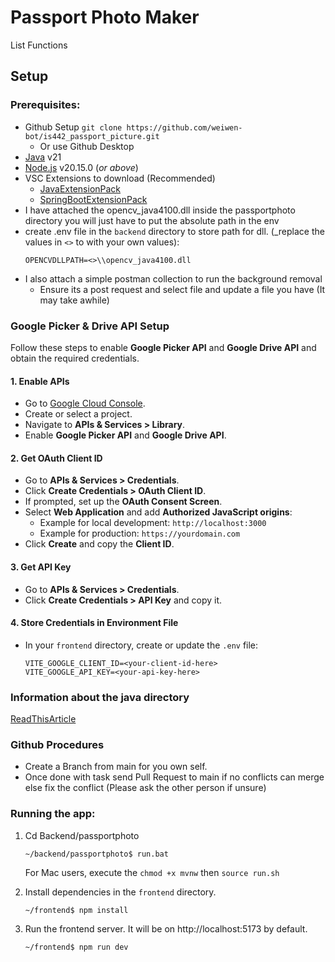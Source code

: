 # Passport Photo Maker
List Functions

## Setup
### Prerequisites:
- Github Setup `git clone https://github.com/weiwen-bot/is442_passport_picture.git`
    - Or use Github Desktop
- [Java](https://www.oracle.com/java/technologies/javase/jdk21-archive-downloads.html) v21
- [Node.js](https://nodejs.org/en/) v20.15.0 (_or above_)
- VSC Extensions to download (Recommended)
    - [JavaExtensionPack](https://marketplace.visualstudio.com/items?itemName=vscjava.vscode-java-pack)
    - [SpringBootExtensionPack](https://marketplace.visualstudio.com/items?itemName=vmware.vscode-boot-dev-pack)
- I have attached the opencv_java4100.dll inside the passportphoto directory you will just have to put the absolute path in the env
- create .env file in the `backend` directory to store path for dll. (_replace the values in `<>` to with your own values):
    ```
    OPENCVDLLPATH=<>\\opencv_java4100.dll
    ```
- I also attach a simple postman collection to run the background removal
    - Ensure its a post request and select file and update a file you have (It may take awhile)

### Google Picker & Drive API Setup
Follow these steps to enable **Google Picker API** and **Google Drive API** and obtain the required credentials.

#### 1. Enable APIs
- Go to [Google Cloud Console](https://console.cloud.google.com/).
- Create or select a project.
- Navigate to **APIs & Services > Library**.
- Enable **Google Picker API** and **Google Drive API**.

#### 2. Get OAuth Client ID
- Go to **APIs & Services > Credentials**.
- Click **Create Credentials > OAuth Client ID**.
- If prompted, set up the **OAuth Consent Screen**.
- Select **Web Application** and add **Authorized JavaScript origins**:
  - Example for local development: `http://localhost:3000`
  - Example for production: `https://yourdomain.com`
- Click **Create** and copy the **Client ID**.

#### 3. Get API Key
- Go to **APIs & Services > Credentials**.
- Click **Create Credentials > API Key** and copy it.

#### 4. Store Credentials in Environment File
- In your `frontend` directory, create or update the `.env` file:
    ```
    VITE_GOOGLE_CLIENT_ID=<your-client-id-here>
    VITE_GOOGLE_API_KEY=<your-api-key-here>
    ```

### Information about the java directory
[ReadThisArticle](https://malshani-wijekoon.medium.com/spring-boot-folder-structure-best-practices-18ef78a81819) 

### Github Procedures
- Create a Branch from main for you own self.
- Once done with task send Pull Request to main if no conflicts can merge else fix the conflict (Please ask the other person if unsure)


### Running the app:
1. Cd Backend/passportphoto

    `~/backend/passportphoto$ run.bat`

    For Mac users, execute the `chmod +x mvnw` then `source run.sh` 

1. Install dependencies in the `frontend` directory.

    `~/frontend$ npm install`

1. Run the frontend server. It will be on http://localhost:5173 by default.

    `~/frontend$ npm run dev`

